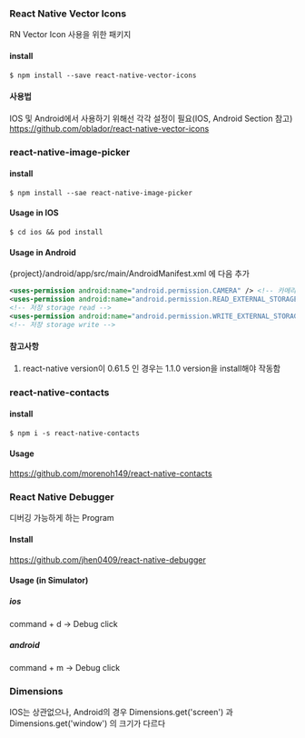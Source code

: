 ### React Native Vector Icons
RN Vector Icon 사용을 위한 패키지  
#### install
```
$ npm install --save react-native-vector-icons
```

#### 사용법
IOS 및 Android에서 사용하기 위해선 각각 설정이 필요(IOS, Android Section 참고)  
https://github.com/oblador/react-native-vector-icons

### react-native-image-picker
#### install
```
$ npm install --sae react-native-image-picker
```

#### Usage in IOS
```
$ cd ios && pod install
```

#### Usage in Android
{project}/android/app/src/main/AndroidManifest.xml 에 다음 추가  
```xml
<uses-permission android:name="android.permission.CAMERA" /> <!-- 카메라 권한 -->
<uses-permission android:name="android.permission.READ_EXTERNAL_STORAGE" />
<!-- 저장 storage read -->
<uses-permission android:name="android.permission.WRITE_EXTERNAL_STORAGE" />
<!-- 저장 storage write -->
```

#### 참고사항
1. react-native version이 0.61.5 인 경우는 1.1.0 version을 install해야 작동함

### react-native-contacts
#### install
```
$ npm i -s react-native-contacts
```

#### Usage
https://github.com/morenoh149/react-native-contacts

### React Native Debugger
디버깅 가능하게 하는 Program
#### Install
https://github.com/jhen0409/react-native-debugger

#### Usage (in Simulator)
##### ios
command + d -> Debug click
##### android
command + m -> Debug click

### Dimensions
IOS는 상관없으나, Android의 경우 Dimensions.get('screen') 과 Dimensions.get('window') 의 크기가 다르다